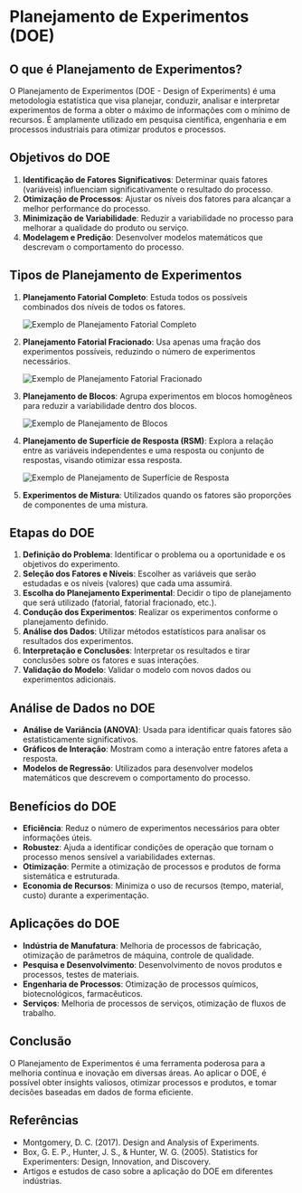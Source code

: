 # Planejamento de Experimentos (DOE)

## O que é Planejamento de Experimentos?

O Planejamento de Experimentos (DOE - Design of Experiments) é uma metodologia estatística que visa planejar, conduzir, analisar e interpretar experimentos de forma a obter o máximo de informações com o mínimo de recursos. É amplamente utilizado em pesquisa científica, engenharia e em processos industriais para otimizar produtos e processos.

## Objetivos do DOE

1. **Identificação de Fatores Significativos**: Determinar quais fatores (variáveis) influenciam significativamente o resultado do processo.
2. **Otimização de Processos**: Ajustar os níveis dos fatores para alcançar a melhor performance do processo.
3. **Minimização de Variabilidade**: Reduzir a variabilidade no processo para melhorar a qualidade do produto ou serviço.
4. **Modelagem e Predição**: Desenvolver modelos matemáticos que descrevam o comportamento do processo.

## Tipos de Planejamento de Experimentos

1. **Planejamento Fatorial Completo**: Estuda todos os possíveis combinados dos níveis de todos os fatores.
   
   ![Exemplo de Planejamento Fatorial Completo](https://example.com/planejamento-fatorial-completo.png)

2. **Planejamento Fatorial Fracionado**: Usa apenas uma fração dos experimentos possíveis, reduzindo o número de experimentos necessários.
   
   ![Exemplo de Planejamento Fatorial Fracionado](https://example.com/planejamento-fatorial-fracionado.png)

3. **Planejamento de Blocos**: Agrupa experimentos em blocos homogêneos para reduzir a variabilidade dentro dos blocos.
   
   ![Exemplo de Planejamento de Blocos](https://example.com/planejamento-de-blocos.png)

4. **Planejamento de Superfície de Resposta (RSM)**: Explora a relação entre as variáveis independentes e uma resposta ou conjunto de respostas, visando otimizar essa resposta.
   
   ![Exemplo de Planejamento de Superfície de Resposta](https://example.com/planejamento-superficie-de-resposta.png)

5. **Experimentos de Mistura**: Utilizados quando os fatores são proporções de componentes de uma mistura.

## Etapas do DOE

1. **Definição do Problema**: Identificar o problema ou a oportunidade e os objetivos do experimento.
2. **Seleção dos Fatores e Níveis**: Escolher as variáveis que serão estudadas e os níveis (valores) que cada uma assumirá.
3. **Escolha do Planejamento Experimental**: Decidir o tipo de planejamento que será utilizado (fatorial, fatorial fracionado, etc.).
4. **Condução dos Experimentos**: Realizar os experimentos conforme o planejamento definido.
5. **Análise dos Dados**: Utilizar métodos estatísticos para analisar os resultados dos experimentos.
6. **Interpretação e Conclusões**: Interpretar os resultados e tirar conclusões sobre os fatores e suas interações.
7. **Validação do Modelo**: Validar o modelo com novos dados ou experimentos adicionais.

## Análise de Dados no DOE

- **Análise de Variância (ANOVA)**: Usada para identificar quais fatores são estatisticamente significativos.
- **Gráficos de Interação**: Mostram como a interação entre fatores afeta a resposta.
- **Modelos de Regressão**: Utilizados para desenvolver modelos matemáticos que descrevem o comportamento do processo.

## Benefícios do DOE

- **Eficiência**: Reduz o número de experimentos necessários para obter informações úteis.
- **Robustez**: Ajuda a identificar condições de operação que tornam o processo menos sensível a variabilidades externas.
- **Otimização**: Permite a otimização de processos e produtos de forma sistemática e estruturada.
- **Economia de Recursos**: Minimiza o uso de recursos (tempo, material, custo) durante a experimentação.

## Aplicações do DOE

- **Indústria de Manufatura**: Melhoria de processos de fabricação, otimização de parâmetros de máquina, controle de qualidade.
- **Pesquisa e Desenvolvimento**: Desenvolvimento de novos produtos e processos, testes de materiais.
- **Engenharia de Processos**: Otimização de processos químicos, biotecnológicos, farmacêuticos.
- **Serviços**: Melhoria de processos de serviços, otimização de fluxos de trabalho.

## Conclusão

O Planejamento de Experimentos é uma ferramenta poderosa para a melhoria contínua e inovação em diversas áreas. Ao aplicar o DOE, é possível obter insights valiosos, otimizar processos e produtos, e tomar decisões baseadas em dados de forma eficiente.

## Referências

- Montgomery, D. C. (2017). Design and Analysis of Experiments.
- Box, G. E. P., Hunter, J. S., & Hunter, W. G. (2005). Statistics for Experimenters: Design, Innovation, and Discovery.
- Artigos e estudos de caso sobre a aplicação do DOE em diferentes indústrias.

